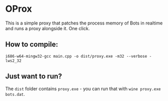 # OProx
This is a simple proxy that patches the process memory of Bots in realtime and runs a proxy alongside it. One click.

## How to compile:
`i686-w64-mingw32-gcc main.cpp -o dist/proxy.exe -m32 --verbose -lws2_32`

## Just want to run?
The `dist` folder contains `proxy.exe` - you can run that with `wine proxy.exe bots.dat`.
